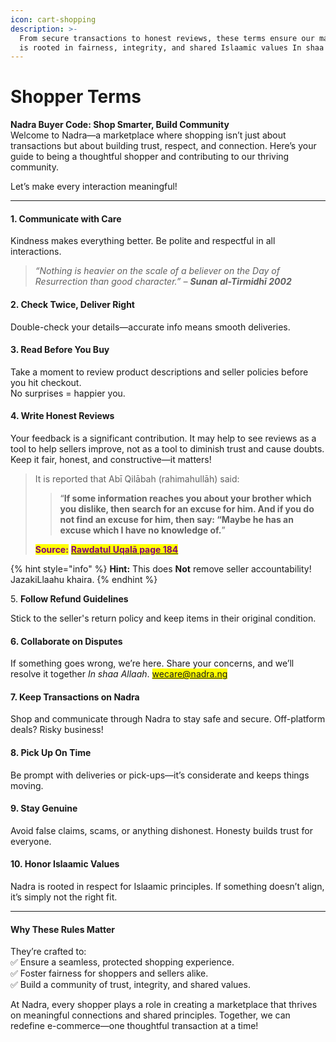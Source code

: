 ```yaml
---
icon: cart-shopping
description: >-
  From secure transactions to honest reviews, these terms ensure our marketplace
  is rooted in fairness, integrity, and shared Islaamic values In shaa Allaah.
---
```


# Shopper Terms

**Nadra Buyer Code: Shop Smarter, Build Community**\
Welcome to Nadra—a marketplace where shopping isn’t just about transactions but about building trust, respect, and connection. Here’s your guide to being a thoughtful shopper and contributing to our thriving community.

Let’s make every interaction meaningful!

***

#### 1. **Communicate with Care**

Kindness makes everything better. Be polite and respectful in all interactions.

> _“Nothing is heavier on the scale of a believer on the Day of Resurrection than good character.” – **Sunan al-Tirmidhī 2002**_

#### 2. **Check Twice, Deliver Right**

Double-check your details—accurate info means smooth deliveries.

#### 3. **Read Before You Buy**

Take a moment to review product descriptions and seller policies before you hit checkout.\
No surprises = happier you.

#### 4. **Write Honest Reviews**

Your feedback is a significant contribution. It may help to see reviews as a tool to help sellers improve, not as a tool to diminish trust and cause doubts. Keep it fair, honest, and constructive—it matters!

> It is reported that Abī Qilābah (rahimahullāh) said:
>
> > “**If some information reaches you about your brother which you dislike, then search for an excuse for him. And if you do not find an excuse for him, then say: “Maybe he has an excuse which I have no knowledge of.**”
>
> <mark style="color:purple;">**Source:**</mark> [<mark style="color:purple;">**Rawdatul Uqalā page 184**</mark>](https://salaficentre.com/2017/07/10/make-excuses-fellow-muslims-abu-qilabah/)

{% hint style="info" %}
**Hint:** This does **Not** remove seller accountability! JazakiLlaahu khaira.
{% endhint %}

5\. **Follow Refund Guidelines**

Stick to the seller's return policy and keep items in their original condition.

#### 6. **Collaborate on Disputes**

If something goes wrong, we’re here. Share your concerns, and we’ll resolve it together _In shaa Allaah_. <mark style="color:purple;">wecare@nadra.ng</mark>

#### 7. **Keep Transactions on Nadra**

Shop and communicate through Nadra to stay safe and secure. Off-platform deals? Risky business!

#### 8. **Pick Up On Time**

Be prompt with deliveries or pick-ups—it’s considerate and keeps things moving.

#### 9. **Stay Genuine**

Avoid false claims, scams, or anything dishonest. Honesty builds trust for everyone.

#### 10. **Honor Islaamic Values**

Nadra is rooted in respect for Islaamic principles. If something doesn’t align, it’s simply not the right fit.

***

#### **Why These Rules Matter**

They’re crafted to:\
✅ Ensure a seamless, protected shopping experience.\
✅ Foster fairness for shoppers and sellers alike.\
✅ Build a community of trust, integrity, and shared values.

At Nadra, every shopper plays a role in creating a marketplace that thrives on meaningful connections and shared principles. Together, we can redefine e-commerce—one thoughtful transaction at a time!
